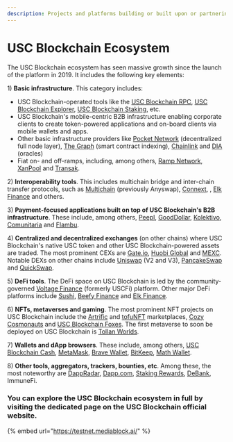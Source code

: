 ```yaml
---
description: Projects and platforms building or built upon or partnering with USC Blockchain
---
```


# USC Blockchain Ecosystem

The USC Blockchain ecosystem has seen massive growth since the launch of the platform in 2019. It includes the following key elements:

1\) **Basic infrastructure**. This category includes:&#x20;

- USC Blockchain-operated tools like the [USC Blockchain RPC](https://testnet-rpc.mediablock.ai/), [USC Blockchain Explorer](https://testnet.mediablock.ai/), [USC Blockchain Staking](https://staking.mediablock.ai/), etc.
- USC Blockchain's mobile-centric B2B infrastructure enabling corporate clients to create token-powered applications and on-board clients via mobile wallets and apps.&#x20;
- Other basic infrastructure providers like [Pocket Network](https://pokt.network) (decentralized full node layer), [The Graph](https://thegraph.com) (smart contract indexing), [Chainlink](https://chain.link) and [DIA](https://diadata.org) (oracles)
- Fiat on- and off-ramps, including, among others, [Ramp Network](https://ramp.network), [XanPool](https://xanpool.com) and [Transak](https://transak.com).

2\) **Interoperability tools**. This includes multichain bridge and inter-chain transfer protocols, such as [Multichain](https://multichain.org) (previously Anyswap), [Connext](https://connext.network), , [Elk Finance](https://elk.financ) and others.

3\) **Payment-focused applications built on top of USC Blockchain's B2B infrastructure**. These include, among others, [Peepl](https://itsaboutpeepl.com), [GoodDollar](https://gooddollar.org), [Kolektivo](https://kolektivo.co), [Comunitaria](https://comunitar) and [Flambu](https://flambu.com).

4\) **Centralized and decentralized exchanges** (on other chains) where USC Blockchain's native USC token and other USC Blockchain-powered assets are traded. The most prominent CEXs are [Gate.io](https://gate.io), [Huobi Global](https://huobi.com) and [MEXC](https://mexc.com). Notable DEXs on other chains include [Uniswap](https://uniswap) (V2 and V3), [PancakeSwap](https://pancakeswap.finance) and [QuickSwap](https://quickswap.exchange).&#x20;

5\) **DeFi tools**. The DeFi space on USC Blockchain is led by the community-governed [Voltage Finance](https://voltage.finance) (formerly USCFi) platform. Other major DeFi platforms include [Sushi](https://sushi.com), [Beefy Finance](https://beefy.finance) and [Elk Finance](https://elk.finance).

6\) **NFTs, metaverses and gaming**. The most prominent NFT projects on USC Blockchain include the [Artrific](https://artrific.io) and [tofuNFT](https://tofunft.com) marketplaces, [Cozy Cosmonauts](https://cozycosmonauts.com) and [USC Blockchain Foxes](https://USCfoxes.com). The first metaverse to soon be deployed on USC Blockchain is [Tollan Worlds](https://tollan.io).

7\) **Wallets and dApp browsers**. These include, among others, [USC Blockchain Cash](https://USC.cash), [MetaMask](https://metamask.io), [Brave Wallet](https://brave.com/wallet), [BitKeep](https://bitkeep.com), [Math Wallet](https://mathwallet.org).&#x20;

8\) **Other tools, aggregators, trackers, bounties, etc**. Among these, the most noteworthy are [DappRadar](https://dappradar.com), [Dapp.com](https://dapp.com), [Staking Rewards](https://stakingrewards.com), [DeBank](https://debank.com), ImmuneFi.

### You can explore the USC Blockchain ecosystem in full by visiting the dedicated page on the USC Blockchain official website.&#x20;

{% embed url="https://testnet.mediablock.ai/" %}
